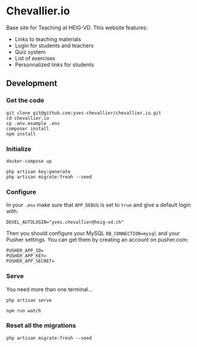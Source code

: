 # Chevallier.io

Base site for Teaching at HEIG-VD. This website features:

- Links to teaching materials
- Login for students and teachers
- Quiz system
- List of exercises
- Personnalized links for students

## Development

### Get the code

```
git clone git@github.com:yves-chevallier/chevallier.io.git
cd chevallier.io
cp .env.example .env
composer install
npm install
```

### Initialize

```
docker-compose up

php artisan key:generate
php artisan migrate:freah --seed
```

### Configure

In your `.env`  make sure that `APP_DEBUG` is set to `true` and give a default login with:

```
DEVEL_AUTOLOGIN="yves.chevallier@heig-vd.ch"
```

Then you should configure your MySQL `DB_CONNECTION=mysql` and your Pusher settings. You can get them by creating an account on pusher.com:

```
PUSHER_APP_ID=
PUSHER_APP_KEY=
PUSHER_APP_SECRET=
```

### Serve

You need more than one terminal...

```
php artisan serve
```

```
npm run watch
```

### Reset all the migrations

```
php artisan migrate:fresh --seed
```
